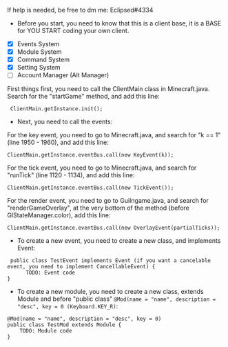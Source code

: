 If help is needed, be free to dm me: Eclipsed#4334

* Before you start, you need to know that this is a client base, it is a BASE for YOU START coding your own client.

- [x] Events System
- [x] Module System
- [x] Command System
- [x] Setting System
- [ ] Account Manager (Alt Manager)

First things first, you need to call the ClientMain class in Minecraft.java. Search for the "startGame" method, and add this line:
```
 ClientMain.getInstance.init();
 ```

* Next, you need to call the events:

For the key event, you need to go to Minecraft.java, and search for "k == 1" (line 1950 - 1960), and add this line:
```
ClientMain.getInstance.eventBus.call(new KeyEvent(k));
```

For the tick event, you need to go to Minecraft.java, and search for "runTick" (line 1120 - 1134), and add this line:
```
ClientMain.getInstance.eventBus.call(new TickEvent());
```

For the render event, you need to go to GuiIngame.java, and search for "renderGameOverlay", at the very bottom of the method (before GlStateManager.color), add this line:
```
ClientMain.getInstance.eventBus.call(new OverlayEvent(partialTicks));
```

* To create a new event, you need to create a new class, and implements Event:
```
 public class TestEvent implements Event (if you want a cancelable event, you need to implement CancellableEvent) {
      TODO: Event code
}
```

* To create a new module, you need to create a new class, extends Module and before "public class" `@Mod(name = "name", description = "desc", key = 0 (Keyboard.KEY_R)`:
```
@Mod(name = "name", description = "desc", key = 0)
public class TestMod extends Module {
    TODO: Module code
}
```
